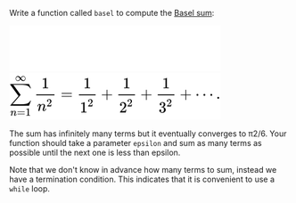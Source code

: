 Write a function called `basel` to compute the [Basel sum](https://en.wikipedia.org/wiki/Basel_problem):

![Basel Sum](./1_basel.dark.svg#gh-dark-mode-only)
![Basel Sum](./1_basel.light.svg#gh-light-mode-only)

The sum has infinitely many terms but it eventually converges to π2/6. Your function should take a parameter `epsilon` and sum as many terms as possible until the next one is less than epsilon.

Note that we don't know in advance how many terms to sum, instead we have a termination condition. This indicates that it is convenient to use a `while` loop.
